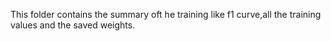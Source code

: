 This folder contains the summary oft he training like f1 curve,all the training values and the saved weights.
